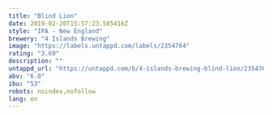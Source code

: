 ```yaml
---
title: "Blind Lion"
date: 2019-02-20T15:57:23.585416Z
style: "IPA - New England"
brewery: "4 Islands Brewing"
image: "https://labels.untappd.com/labels/2354764"
rating: "3.69"
description: ""
untappd_url: "https://untappd.com/b/4-islands-brewing-blind-lion/2354764"
abv: "6.0"
ibu: "53"
robots: noindex,nofollow
lang: en
---
```

